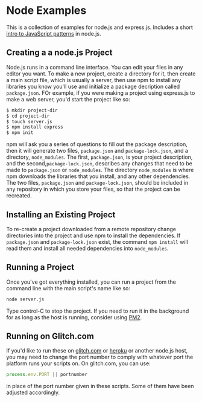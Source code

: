 # Node Examples

This is a collection of examples for node.js and express.js. Includes a short [intro to JavaScript patterns](IntroJavaScriptPatterns.md) in node.js. 

## Creating a a node.js Project

Node.js runs in a command line interface. You can edit your files in any editor you want. To make a new project, create a directory for it, then create a main script file, which is usually a server, then use npm to install any libraries you know you'll use and initialize a package decription called `package.json`. FOr example, if you were making a project using express.js to make a web server, you'd start the project like so:

````sh
$ mkdir project-dir 
$ cd project-dir
$ touch server.js
$ npm install express
$ npm init
````
 npm will ask you a series of questions to fill out the package description, then it will generate two files, `package.json` and `package-lock.json`, and a directory, `node_modules`.  The first, `package.json`, is your project description, and the second,`package-lock.json`, describes any changes that need to be made to `package.json` or `node_modules`. The directory `node_modules` is where npm downloads the libraries that you install, and any other dependencies. The two files, `package.json` and `package-lock.json`, should be included in any repository in which you store your files, so that the project can be recreated. 

## Installing an Existing Project

 To re-create a project downloaded from a remote repository change directories into the project and use npm to install the dependencies. If `package.json` and `package-lock.json` exist, the command `npm install` will read them and install all needed dependencies into `node_modules`. 

 ## Running a Project

 Once you've got everything installed, you can run a project from the command line with the main script's name like so:

 ````sh
 node server.js
 ````

 Type control-C to stop the project. If you need to run it in the background for as long as the host is running, consider using [PM2](https://pm2.keymetrics.io/docs/usage/quick-start/). 

## Running on Glitch.com

If you'd like to run these on [glitch.com](https://www.glitch.com) or [heroku](https://www.heroku.com/) or another node.js host, you may need to change the port number to comply with whatever port the platform runs your scripts on. On glitch.com, you can use:

````js
process.env.PORT || portnumber
````

in place of the port number given in these scripts. Some of them have been adjusted accordingly. 